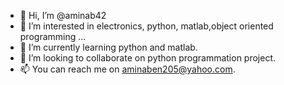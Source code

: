 - 👋 Hi, I’m @aminab42
- 🔻 I’m interested in electronics, python, matlab,object oriented programming ...
- 🌱 I’m currently learning python and matlab.
- 🌸 I’m looking to collaborate on python programmation project.
- 📫 You can reach me on aminaben205@yahoo.com.

<!---
aminab42/aminab42 is a ✨ special ✨ repository because its `README.md` (this file) appears on your GitHub profile.
You can click the Preview link to take a look at your changes.
--->
